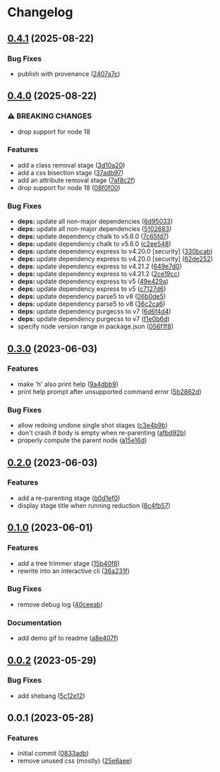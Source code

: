 # Changelog

## [0.4.1](https://github.com/thislooksfun/reduce-page/compare/reduce-page-v0.4.0...reduce-page-v0.4.1) (2025-08-22)


### Bug Fixes

* publish with provenance ([2407a7c](https://github.com/thislooksfun/reduce-page/commit/2407a7c67eeabc8f87c2a72de6d3390c16b8ee13))

## [0.4.0](https://github.com/thislooksfun/reduce-page/compare/reduce-page-v0.3.0...reduce-page-v0.4.0) (2025-08-22)


### ⚠ BREAKING CHANGES

* drop support for node 18

### Features

* add a class removal stage ([3d10a20](https://github.com/thislooksfun/reduce-page/commit/3d10a205948bab08441f709dacae1961c73745e0))
* add a css bisection stage ([37adb97](https://github.com/thislooksfun/reduce-page/commit/37adb97146b73783e466cc2ac4b61ec14177db79))
* add an attribute removal stage ([7af8c2f](https://github.com/thislooksfun/reduce-page/commit/7af8c2fea8fc72daff7d77fa5547d27267510bcc))
* drop support for node 18 ([08f0f00](https://github.com/thislooksfun/reduce-page/commit/08f0f007a92b7115337fd335a9d5ead0e5e3bb14))


### Bug Fixes

* **deps:** update all non-major dependencies ([6d95033](https://github.com/thislooksfun/reduce-page/commit/6d95033e5528d6f99ed1eeae719f3070689ea331))
* **deps:** update all non-major dependencies ([5102683](https://github.com/thislooksfun/reduce-page/commit/5102683a8007d83386fe91778995d5d4d00a35dc))
* **deps:** update dependency chalk to v5.6.0 ([7c65fd7](https://github.com/thislooksfun/reduce-page/commit/7c65fd72ed0509e52d89e140b0fa3958595e2aa0))
* **deps:** update dependency chalk to v5.6.0 ([c2ee548](https://github.com/thislooksfun/reduce-page/commit/c2ee548fd1a922f715a72629cfa196ab3af54282))
* **deps:** update dependency express to v4.20.0 [security] ([330bcab](https://github.com/thislooksfun/reduce-page/commit/330bcabbb3284ecd06b0574f42d7da22673002a4))
* **deps:** update dependency express to v4.20.0 [security] ([62de252](https://github.com/thislooksfun/reduce-page/commit/62de25200921c16e12f33da7b43f30d0da1ffd42))
* **deps:** update dependency express to v4.21.2 ([649e7d0](https://github.com/thislooksfun/reduce-page/commit/649e7d02c34347088263b7f9d941d71466e30cbe))
* **deps:** update dependency express to v4.21.2 ([2ce19cc](https://github.com/thislooksfun/reduce-page/commit/2ce19cce70ca236a601690a9cb011ef6c751d5cc))
* **deps:** update dependency express to v5 ([49e429a](https://github.com/thislooksfun/reduce-page/commit/49e429a0bb7db3c54b904705f1e37f2bb25354b9))
* **deps:** update dependency express to v5 ([c7127d6](https://github.com/thislooksfun/reduce-page/commit/c7127d61539a8e93d350f54cb56684e33e95c071))
* **deps:** update dependency parse5 to v8 ([06b0de5](https://github.com/thislooksfun/reduce-page/commit/06b0de5b367721aaf0caa63785e14e6503ece72d))
* **deps:** update dependency parse5 to v8 ([36c2ca6](https://github.com/thislooksfun/reduce-page/commit/36c2ca6525c2345a1b74bc544728b854c6d5bb3b))
* **deps:** update dependency purgecss to v7 ([6d6f4d4](https://github.com/thislooksfun/reduce-page/commit/6d6f4d428855418aee485237ebbecf1f18661134))
* **deps:** update dependency purgecss to v7 ([f1e0b6d](https://github.com/thislooksfun/reduce-page/commit/f1e0b6d36f3fadc0b554bd24df136244c66543d5))
* specify node version range in package.json ([056f1f8](https://github.com/thislooksfun/reduce-page/commit/056f1f884e2f41de68b683dbf50fff6d1235f4d1))

## [0.3.0](https://github.com/thislooksfun/reduce-page/compare/v0.2.0...v0.3.0) (2023-06-03)


### Features

* make 'h' also print help ([9a4dbb9](https://github.com/thislooksfun/reduce-page/commit/9a4dbb9469633554bb91606eb82844bf79f1e45d))
* print help prompt after unsupported command error ([5b2862d](https://github.com/thislooksfun/reduce-page/commit/5b2862d755fe4ba176604a0295585b255ca22a09))


### Bug Fixes

* allow redoing undone single shot stages ([c3e4b9b](https://github.com/thislooksfun/reduce-page/commit/c3e4b9bbb94e10d5ad92c6614e15432e02e2ce1c))
* don't crash if body is empty when re-parenting ([afbd92b](https://github.com/thislooksfun/reduce-page/commit/afbd92b55c9241224751da7cb2c24a54afdefd53))
* properly compute the parent node ([a15e16d](https://github.com/thislooksfun/reduce-page/commit/a15e16d847ed99b5d783c0db3fb81df855d82b91))

## [0.2.0](https://github.com/thislooksfun/reduce-page/compare/v0.1.0...v0.2.0) (2023-06-03)


### Features

* add a re-parenting stage ([b0d1ef0](https://github.com/thislooksfun/reduce-page/commit/b0d1ef00ac09e0ddb88954889bf48954082fa941))
* display stage title when running reduction ([8c4fb57](https://github.com/thislooksfun/reduce-page/commit/8c4fb5712d9e733312398ab2736740a8e72c52b1))

## [0.1.0](https://github.com/thislooksfun/reduce-page/compare/v0.0.2...v0.1.0) (2023-06-01)


### Features

* add a tree trimmer stage ([15b40f8](https://github.com/thislooksfun/reduce-page/commit/15b40f8ffc1c5d874f2dbb055fa130d59039bdbb))
* rewrite into an interactive cli ([36a231f](https://github.com/thislooksfun/reduce-page/commit/36a231f323696979fcde5dfa4b217a4631b05f57))


### Bug Fixes

* remove debug log ([40ceeab](https://github.com/thislooksfun/reduce-page/commit/40ceeab345ef01bcfb7cc49288e8ce8c6ae56a76))


### Documentation

* add demo gif to readme ([a8e407f](https://github.com/thislooksfun/reduce-page/commit/a8e407f764b3081497dba391a3e3eda716155ed9))

## [0.0.2](https://github.com/thislooksfun/reduce-page/compare/v0.0.1...v0.0.2) (2023-05-29)


### Bug Fixes

* add shebang ([5c12e12](https://github.com/thislooksfun/reduce-page/commit/5c12e124749e7c77de7abf4b03f92649bfd57129))

## 0.0.1 (2023-05-28)


### Features

* initial commit ([0833adb](https://github.com/thislooksfun/reduce-page/commit/0833adb1fcf16092f4f3f1fdfd29b4b8d5e0a059))
* remove unused css (mostly) ([25e6aee](https://github.com/thislooksfun/reduce-page/commit/25e6aee1dbd53a1493b1d466b00a50683e1accec))
